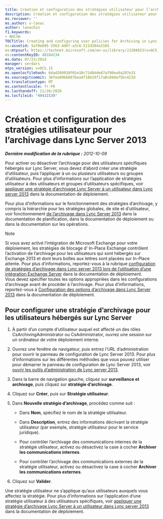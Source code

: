 ```yaml
---
title: Création et configuration des stratégies utilisateur pour l’archivage dans Lync Server
description: Création et configuration des stratégies utilisateur pour l’archivage dans Lync Server.
ms.reviewer: ''
ms.author: v-lanac
author: lanachin
f1.keywords:
- NOCSH
TOCTitle: Creating and configuring user policies for Archiving in Lync Server
ms:assetid: 5af0e605-3563-4d6f-a3c6-511d204a3165
ms:mtpsurl: https://technet.microsoft.com/en-us/library/JJ204923(v=OCS.15)
ms:contentKeyID: 48184234
ms.date: 07/23/2014
manager: serdars
mtps_version: v=OCS.15
ms.openlocfilehash: 6dad260910f01e10c71dbbde67af98ea9a207e33
ms.sourcegitcommit: 36fee89bb887bea4f18b19f17a8c69daf5bc423d
ms.translationtype: MT
ms.contentlocale: fr-FR
ms.lasthandoff: 11/26/2020
ms.locfileid: "49431539"
---
```

# <a name="creating-and-configuring-user-policies-for-archiving-in-lync-server-2013"></a>Création et configuration des stratégies utilisateur pour l’archivage dans Lync Server 2013

<div data-xmlns="http://www.w3.org/1999/xhtml">

<div class="topic" data-xmlns="http://www.w3.org/1999/xhtml" data-msxsl="urn:schemas-microsoft-com:xslt" data-cs="https://msdn.microsoft.com/">

<div data-asp="https://msdn2.microsoft.com/asp">



</div>

<div id="mainSection">

<div id="mainBody">

<span> </span>

_**Dernière modification de la rubrique :** 2012-10-09_

Pour activer ou désactiver l’archivage pour des utilisateurs spécifiques hébergés sur Lync Server, vous devez d’abord créer une stratégie d’utilisateur, puis l’appliquer à un ou plusieurs utilisateurs ou groupes d’utilisateurs. Pour plus d’informations sur l’application de stratégies utilisateur à des utilisateurs et groupes d’utilisateurs spécifiques, voir [appliquer une stratégie d’archivage Lync Server à un utilisateur dans Lync server 2013](lync-server-2013-applying-a-lync-server-archiving-policy-to-a-user.md) dans la documentation de déploiement.

Pour plus d’informations sur le fonctionnement des stratégies d’archivage, y compris la hiérarchie pour les stratégies globales, de site et d’utilisateur, voir fonctionnement [de l’archivage dans Lync Server 2013](lync-server-2013-how-archiving-works.md) dans la documentation de planification, dans la documentation de déploiement ou dans la documentation sur les opérations.

<div>


> [!NOTE]
> Si vous avez activé l’intégration de Microsoft Exchange pour votre déploiement, les stratégies de blocage d' In-Place Exchange contrôlent l’activation de l’archivage pour les utilisateurs qui sont hébergés sur Exchange 2013 et dont leurs boîtes aux lettres sont placées sur In-Place attente. Pour plus d’informations, reportez-vous à la rubrique <A href="lync-server-2013-setting-up-policies-for-archiving-when-using-exchange-server-integration.md">configuration de stratégies d’archivage dans Lync server 2013 lors de l’utilisation d’une intégration Exchange Server</A> dans la documentation de déploiement.<BR>Vous devez spécifier toutes les options appropriées dans les configurations d’archivage avant de procéder à l’archivage. Pour plus d’informations, reportez-vous à <A href="lync-server-2013-configuring-archiving-options.md">Configuration des options d’archivage dans Lync Server 2013</A> dans la documentation de déploiement.



</div>

<div>

## <a name="to-configure-an-archiving-policy-for-users-homed-on-lync-server"></a>Pour configurer une stratégie d’archivage pour les utilisateurs hébergés sur Lync Server

1.  À partir d’un compte d’utilisateur auquel est affecté un des rôles CsArchivingAdministrator ou CsAdministrator, ouvrez une session sur un ordinateur de votre déploiement interne.

2.  Ouvrez une fenêtre de navigateur, puis entrez l’URL d’administration pour ouvrir le panneau de configuration de Lync Server 2013. Pour plus d’informations sur les différentes méthodes que vous pouvez utiliser pour démarrer le panneau de configuration de Lync Server 2013, voir [ouvrir les outils d’administration de Lync server 2013](lync-server-2013-open-lync-server-administrative-tools.md).

3.  Dans la barre de navigation gauche, cliquez sur **surveillance et archivage**, puis cliquez sur **stratégie d’archivage**.

4.  Cliquez sur **Créer**, puis sur **Stratégie utilisateur**.

5.  Dans **Nouvelle stratégie d’archivage**, procédez comme suit :
    
      - Dans **Nom**, spécifiez le nom de la stratégie utilisateur.
    
      - Dans **Description**, entrez des informations décrivant la stratégie utilisateur (par exemple, stratégie utilisateur pour le service juridique).
    
      - Pour contrôler l’archivage des communications internes de la stratégie utilisateur, activez ou désactivez la case à cocher **Archiver les communications internes**.
    
      - Pour contrôler l’archivage des communications externes de la stratégie utilisateur, activez ou désactivez la case à cocher **Archiver les communications externes**.

6.  Cliquez sur **Valider**.

Une stratégie utilisateur ne s’applique qu’aux utilisateurs auxquels vous affectez la stratégie. Pour plus d’informations sur l’application d’une stratégie utilisateur à des utilisateurs spécifiques, voir [appliquer une stratégie d’archivage Lync Server à un utilisateur dans Lync server 2013](lync-server-2013-applying-a-lync-server-archiving-policy-to-a-user.md) dans la documentation de déploiement.

</div>

</div>

<span> </span>

</div>

</div>

</div>

